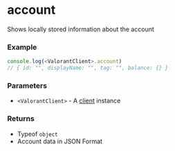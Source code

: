 # account
Shows locally stored information about the account
</br>

### Example
```js
console.log(<ValorantClient>.account)
// { id: "", displayName: "", tag: "", balance: {} }
```

### Parameters
* `<ValorantClient>` - A [client](https://valorant-js.stoplight.io/docs/valorant-js/docs/client/Constructor.md) instance

### Returns
* Typeof `object`
* Account data in JSON Format


